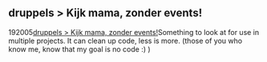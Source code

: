 <article><h2>druppels &#62; Kijk mama, zonder events!</h2><time><span class="day">1</span><span class="month">9</span><span class="year">2005</span></time><a href="http://druppels.be/oudedruppels/002264.shtml">druppels > Kijk mama, zonder events!</a>Something to look at for use in multiple projects. It can clean up code, less is more. (those of you who know me, know that my goal is no code :) )</article>